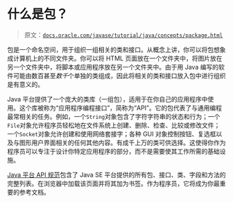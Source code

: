 # 什么是包？

> 原文：[`docs.oracle.com/javase/tutorial/java/concepts/package.html`](https://docs.oracle.com/javase/tutorial/java/concepts/package.html)

包是一个命名空间，用于组织一组相关的类和接口。从概念上讲，你可以将包想象成计算机上的不同文件夹。你可以将 HTML 页面放在一个文件夹中，将图片放在另一个文件夹中，将脚本或应用程序放在另一个文件夹中。由于用 Java 编写的软件可能由数百甚至*数千*个单独的类组成，因此将相关的类和接口放入包中进行组织是有意义的。

Java 平台提供了一个庞大的类库（一组包），适用于在你自己的应用程序中使用。这个库被称为“应用程序编程接口”，简称为“API”。它的包代表了与通用编程最常相关的任务。例如，一个`String`对象包含了字符字符串的状态和行为；一个`File`对象允许程序员轻松地在文件系统上创建、删除、检查、比较或修改文件；一个`Socket`对象允许创建和使用网络套接字；各种 GUI 对象控制按钮、复选框以及与图形用户界面相关的任何其他内容。有成千上万的类可供选择。这使得你作为程序员可以专注于设计你特定应用程序的部分，而不是需要使其工作所需的基础设施。

[Java 平台 API 规范](https://docs.oracle.com/javase/8/docs/api/index.html)包含了 Java SE 平台提供的所有包、接口、类、字段和方法的完整列表。在浏览器中加载该页面并将其加为书签。作为程序员，它将成为你最重要的参考文档。
